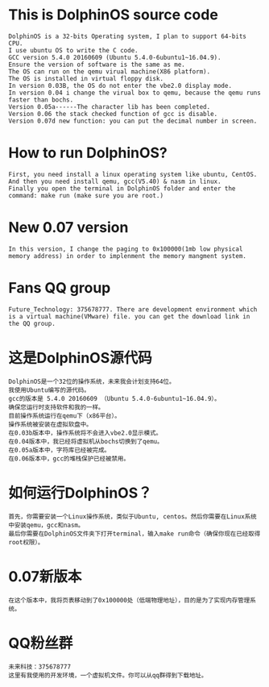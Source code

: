 # This is DolphinOS source code
	DolphinOS is a 32-bits Operating system, I plan to support 64-bits CPU. 
	I use ubuntu OS to write the C code.
	GCC version 5.4.0 20160609 (Ubuntu 5.4.0-6ubuntu1~16.04.9).
	Ensure the version of software is the same as me.
	The OS can run on the qemu virual machine(X86 platform).
	The OS is installed in virtual floppy disk. 
	In version 0.03B, the OS do not enter the vbe2.0 display mode. 
	In version 0.04 i change the virual box to qemu, because the qemu runs faster than bochs.
	Version 0.05a------The character lib has been completed.
	Version 0.06 the stack checked function of gcc is disable.
	Version 0.07d new function: you can put the decimal number in screen.
# How to run DolphinOS?
	First, you need install a linux operating system like ubuntu, CentOS. 
	And then you need install qemu, gcc(V5.40) & nasm in linux.
	Finally you open the terminal in DolphinOS folder and enter the command: make run (make sure you are root.) 
# New 0.07 version
	In this version, I change the paging to 0x100000(1mb low physical memory address) in order to implenment the memory mangment system. 
# Fans QQ group
	Future_Technology: 375678777. There are development environment which is a virtual machine(VMware) file. you can get the download link in the QQ group.
# 这是DolphinOS源代码
	DolphinOS是一个32位的操作系统，未来我会计划支持64位。
	我使用Ubuntu编写的源代码。
	gcc的版本是 5.4.0 20160609 （Ubuntu 5.4.0-6ubuntu1~16.04.9）。
	确保您运行时支持软件和我的一样。
	目前操作系统运行在qemu下（x86平台）。
	操作系统被安装在虚拟软盘中。
	在0.03b版本中，操作系统将不会进入vbe2.0显示模式。
	在0.04版本中，我已经将虚拟机从bochs切换到了qemu。
	在0.05a版本中，字符库已经被完成。
	在0.06版本中，gcc的堆栈保护已经被禁用。
# 如何运行DolphinOS？
	首先，你需要安装一个Linux操作系统，类似于Ubuntu, centos。然后你需要在Linux系统中安装qemu，gcc和nasm。
	最后你需要在DolphinOS文件夹下打开terminal，输入make run命令（确保你现在已经取得root权限）。
# 0.07新版本
	在这个版本中，我将页表移动到了0x100000处（低端物理地址），目的是为了实现内存管理系统。
# QQ粉丝群 
	未来科技：375678777
	这里有我使用的开发环境，一个虚拟机文件。你可以从qq群得到下载地址。
